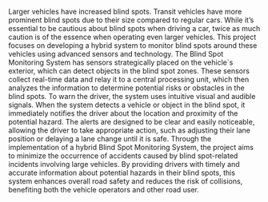 Larger vehicles have increased blind spots. Transit vehicles have more prominent blind spots due
to their size compared to regular cars. While it’s essential to be cautious about blind spots when
driving a car, twice as much caution is of the essence when operating even larger vehicles. This
project focuses on developing a hybrid system to monitor blind spots around these vehicles using
advanced sensors and technology.
The Blind Spot Monitoring System has sensors strategically placed on the vehicle`s exterior, which
can detect objects in the blind spot zones. These sensors collect real-time data and relay it to a
central processing unit, which then analyzes the information to determine potential risks or
obstacles in the blind spots.
To warn the driver, the system uses intuitive visual and audible signals. When the system detects
a vehicle or object in the blind spot, it immediately notifies the driver about the location and
proximity of the potential hazard. The alerts are designed to be clear and easily noticeable,
allowing the driver to take appropriate action, such as adjusting their lane position or delaying a
lane change until it is safe.
Through the implementation of a hybrid Blind Spot Monitoring System, the project aims to
minimize the occurrence of accidents caused by blind spot-related incidents involving large
vehicles. By providing drivers with timely and accurate information about potential hazards in
their blind spots, this system enhances overall road safety and reduces the risk of collisions,
benefiting both the vehicle operators and other road user.

